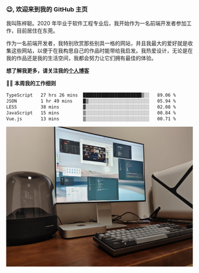 ### 😉, 欢迎来到我的 GitHub 主页

我叫陈梓聪。2020 年毕业于软件工程专业后，我开始作为一名前端开发者参加工作，目前居住在东莞。

作为一名前端开发者，我特别欣赏那些别具一格的网站，并且我最大的爱好就是收集这些网站，以便于在我构思自己的作品时能带给我启发。我热爱设计，无论是在我的作品还是我的生活空间，我都会努力让它们拥有最佳的体验。

**想了解我更多，请关注我的[个人博客](https://leoku.top)**

🧑‍💻 **本周我的工作细则**
<!--START_SECTION:waka-->
```text
TypeScript   27 hrs 26 mins  ██████████████████████▒░░   89.06 % 
JSON         1 hr 49 mins    █▒░░░░░░░░░░░░░░░░░░░░░░░   05.94 % 
LESS         38 mins         ▓░░░░░░░░░░░░░░░░░░░░░░░░   02.08 % 
JavaScript   15 mins         ▒░░░░░░░░░░░░░░░░░░░░░░░░   00.84 % 
Vue.js       13 mins         ▒░░░░░░░░░░░░░░░░░░░░░░░░   00.71 % 
```
<!--END_SECTION:waka-->

![desktop](./mine.jpg)

